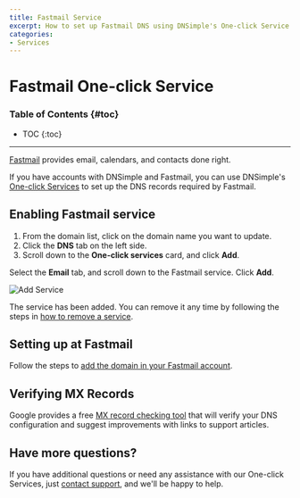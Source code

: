 ```yaml
---
title: Fastmail Service
excerpt: How to set up Fastmail DNS using DNSimple's One-click Service.
categories:
- Services
---
```


# Fastmail One-click Service

### Table of Contents {#toc}

* TOC
{:toc}

---

[Fastmail](https://www.fastmail.com) provides email, calendars, and contacts done right. 

If you have accounts with DNSimple and Fastmail, you can use DNSimple's [One-click Services](/categories/services/) to set up the DNS records required by Fastmail. 

## Enabling Fastmail service

1. From the domain list, click on the domain name you want to update.
2. Click the **DNS** tab on the left side.
3. Scroll down to the **One-click services** card, and click **Add**.

<!--- needs screenshot -->

Select the **Email** tab, and scroll down to the Fastmail service. Click **Add**.

![Add Service](/files/services-fastmail.png)

The service has been added. You can remove it any time by following the steps in [how to remove a service](/articles/services/#removing-services). 

## Setting up at Fastmail

Follow the steps to [add the domain in your Fastmail account](https://www.fastmail.help/hc/en-us/articles/1500000280261).

## Verifying MX Records

Google provides a free [MX record checking tool](https://toolbox.googleapps.com/apps/checkmx) that will verify your DNS configuration and suggest improvements with links to support articles.

## Have more questions? 

If you have additional questions or need any assistance with our One-click Services, just [contact support](https://dnsimple.com/feedback), and we'll be happy to help. 
